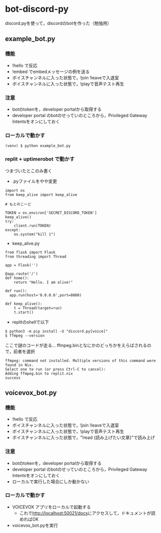 # bot-discord-py
discord.pyを使って，discordのbotを作った（勉強用）

## example_bot.py
### 機能
* !hello で反応
* !embed でembedメッセージの例を送る
* ボイスチャンネルに入った状態で，!join !leaveで入退室
* ボイスチャンネルに入った状態で，!playで音声テスト再生

### 注意
* botのtokenを，developer portalから取得する
* developer portal のbotのせっていのところから，Privileged Gateway Intentsをオンにしておく

### ローカルで動かす
```
(venv) $ python example_bot.py
```

### replit + uptimerobot で動かす
つまづいたとこのみ書く
* .pyファイルをやや変更
```
import os
from keep_alive import keep_alive

# もとのこーど

TOKEN = os.environ['SECRET_DISCORD_TOKEN']
keep_alive()
try:
    client.run(TOKEN)
except:
    os.system("kill 1")
```

* keep_alive.py
```
from flask import Flask
from threading import Thread

app = Flask('')

@app.route('/')
def home():
    return "Hello. I am alive!"

def run():
  app.run(host='0.0.0.0',port=8080)

def keep_alive():
    t = Thread(target=run)
    t.start()
```

* replitのshellで以下
```
$ python3 -m pip install -U "discord.py[voice]"
$ ffmpeg --version
```
ここで謎のコードが走る...
ffmpeg.binとなにかのどっちかをえらばされるので，前者を選択
```
ffmpeg: command not installed. Multiple versions of this command were found in Nix.
Select one to run (or press Ctrl-C to cancel):
Adding ffmpeg.bin to replit.nix
success
```

## voicevox_bot.py
### 機能
* !hello で反応
* ボイスチャンネルに入った状態で，!join !leaveで入退室
* ボイスチャンネルに入った状態で，!playで音声テスト再生
* ボイスチャンネルに入った状態で，"!read {読み上げたい文章}"で読み上げ

### 注意
* botのtokenを，developer portalから取得する
* developer portal のbotのせっていのところから，Privileged Gateway Intentsをオンにしておく
* ローカルで実行した場合にしか動かない

### ローカルで動かす
* VOICEVOX アプリをローカルで起動する
    * これで<http://localhost:50021/docs>にアクセスして，ドキュメントが読めればOK
* voicevox_bot.pyを実行
